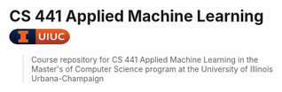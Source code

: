 # CS 441 Applied Machine Learning<img src="public/assets/github_pill.svg" width="110" height="28" align="center">

> Course repository for CS 441 Applied Machine Learning in the Master's of Computer Science program at the University of Illinois Urbana-Champaign
